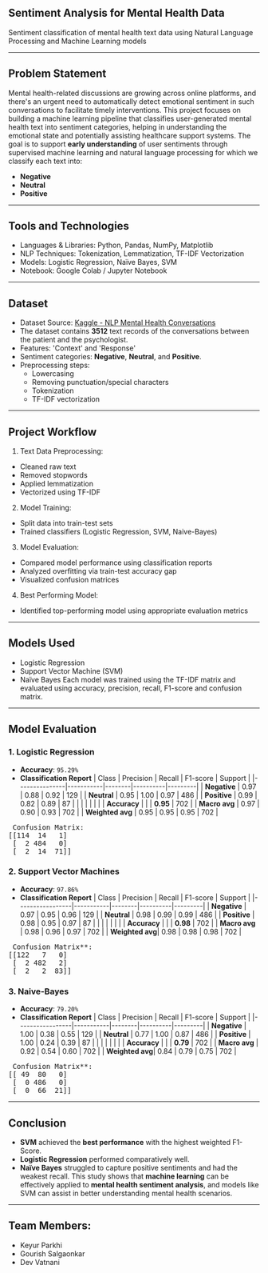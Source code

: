## Sentiment Analysis for Mental Health Data
Sentiment classification of mental health text data using Natural Language Processing and Machine Learning models

---

## Problem Statement
Mental health-related discussions are growing across online platforms, and there's an urgent need to automatically detect emotional sentiment in such conversations to facilitate timely interventions. This project focuses on building a machine learning pipeline that classifies user-generated mental health text into sentiment categories, helping in understanding the emotional state and potentially assisting healthcare support systems. The goal is to support **early understanding** of user sentiments through supervised machine learning and natural language processing for which we classify each text into:
- **Negative**
- **Neutral**
- **Positive**
--- 

## Tools and Technologies
- Languages & Libraries: Python, Pandas, NumPy, Matplotlib
- NLP Techniques: Tokenization, Lemmatization, TF-IDF Vectorization
- Models: Logistic Regression, Naïve Bayes, SVM
- Notebook: Google Colab / Jupyter Notebook
---

## Dataset
- Dataset Source: [Kaggle - NLP Mental Health Conversations](https://www.kaggle.com/datasets/thedevastator/nlp-mental-health-conversations)
- The dataset contains **3512** text records of the conversations between the patient and the psychologist.
- Features: 'Context' and 'Response'
- Sentiment categories: **Negative**, **Neutral**, and **Positive**.
- Preprocessing steps:
  - Lowercasing
  - Removing punctuation/special characters
  - Tokenization
  - TF-IDF vectorization

---

## Project Workflow
1. Text Data Preprocessing:
- Cleaned raw text
- Removed stopwords
- Applied lemmatization
- Vectorized using TF-IDF

2. Model Training:
- Split data into train-test sets
- Trained classifiers (Logistic Regression, SVM, Naive-Bayes)

3. Model Evaluation:
- Compared model performance using classification reports
- Analyzed overfitting via train-test accuracy gap
- Visualized confusion matrices

4. Best Performing Model:
- Identified top-performing model using appropriate evaluation metrics

--- 
## Models Used
- Logistic Regression
- Support Vector Machine (SVM)
- Naïve Bayes
Each model was trained using the TF-IDF matrix and evaluated using accuracy, precision, recall, F1-score and confusion matrix.
---

## Model Evaluation

### 1. Logistic Regression
- **Accuracy**: `95.29%`
- **Classification Report**
| Class         | Precision | Recall | F1-score | Support |
|---------------|-----------|--------|----------|---------|
| **Negative**  | 0.97      | 0.88   | 0.92     | 129     |
| **Neutral**   | 0.95      | 1.00   | 0.97     | 486     |
| **Positive**  | 0.99      | 0.82   | 0.89     | 87      |
|               |           |        |          |         |
| **Accuracy**  |           |        | **0.95** | 702     |
| **Macro avg** | 0.97      | 0.90   | 0.93     | 702     |
| **Weighted avg** | 0.95   | 0.95   | 0.95     | 702     |

<pre> Confusion Matrix:
[[114  14   1]
 [  2 484   0]
 [  2  14  71]] </pre>


 ### 2. Support Vector Machines
- **Accuracy**: `97.86%`
- **Classification Report**
| Class           | Precision | Recall | F1-score | Support |
|-----------------|-----------|--------|----------|---------|
| **Negative**    | 0.97      | 0.95   | 0.96     | 129     |
| **Neutral**     | 0.98      | 0.99   | 0.99     | 486     |
| **Positive**    | 0.98      | 0.95   | 0.97     | 87      |
|                 |           |        |          |         |
| **Accuracy**    |           |        | **0.98** | 702     |
| **Macro avg**   | 0.98      | 0.96   | 0.97     | 702     |
| **Weighted avg**| 0.98      | 0.98   | 0.98     | 702     |

<pre> Confusion Matrix**:
[[122   7   0]
 [  2 482   2]
 [  2   2  83]] </pre>

 ### 3. Naive-Bayes
- **Accuracy**: `79.20%`
- **Classification Report**
| Class           | Precision | Recall | F1-score | Support |
|-----------------|-----------|--------|----------|---------|
| **Negative**    | 1.00      | 0.38   | 0.55     | 129     |
| **Neutral**     | 0.77      | 1.00   | 0.87     | 486     |
| **Positive**    | 1.00      | 0.24   | 0.39     | 87      |
|                 |           |        |          |         |
| **Accuracy**    |           |        | **0.79** | 702     |
| **Macro avg**   | 0.92      | 0.54   | 0.60     | 702     |
| **Weighted avg**| 0.84      | 0.79   | 0.75     | 702     |

<pre> Confusion Matrix**:
[[ 49  80   0]
 [  0 486   0]
 [  0  66  21]] </pre>

---
## Conclusion
- **SVM** achieved the **best performance** with the highest weighted F1-Score.
- **Logistic Regression** performed comparatively well.
- **Naïve Bayes** struggled to capture positive sentiments and had the weakest recall.
This study shows that **machine learning** can be effectively applied to **mental health sentiment analysis**, and models like SVM can assist in better understanding mental health scenarios.

--- 
## Team Members:
- Keyur Parkhi
- Gourish Salgaonkar
- Dev Vatnani
